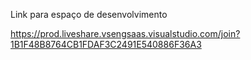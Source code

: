 Link para espaço de desenvolvimento

https://prod.liveshare.vsengsaas.visualstudio.com/join?1B1F48B8764CB1FDAF3C2491E540886F36A3
